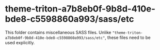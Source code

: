 # theme-triton-a7b8eb0f-9b8d-410e-bde8-c5598860a993/sass/etc

This folder contains miscellaneous SASS files. Unlike `"theme-triton-a7b8eb0f-9b8d-410e-bde8-c5598860a993/sass/etc"`, these files
need to be used explicitly.
